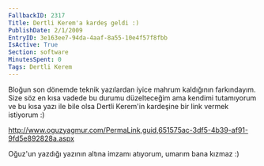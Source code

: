 ```yaml
---
FallbackID: 2317
Title: Dertli Kerem'a kardeş geldi :)
PublishDate: 2/1/2009
EntryID: 3e163ee7-94da-4aaf-8a55-10e4f57f8fbb
IsActive: True
Section: software
MinutesSpent: 0
Tags: Dertli Kerem
---
```

Bloğun son dönemde teknik yazılardan iyice mahrum kaldığının
farkındayım. Size söz en kısa vadede bu durumu düzelteceğim ama kendimi
tutamıyorum ve bu kısa yazı ile bile olsa Dertli Kerem'in kardeşine bir
link vermek istiyorum :)

<http://www.oguzyagmur.com/PermaLink,guid,651575ac-3df5-4b39-af91-9fd5e892828a.aspx>

Oğuz'un yazdığı yazının altına imzamı atıyorum, umarım bana kızmaz :)


